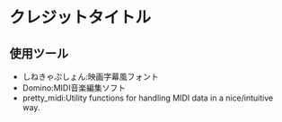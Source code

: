 # クレジットタイトル

## 使用ツール
* しねきゃぷしょん:映画字幕風フォント
* Domino:MIDI音楽編集ソフト
* pretty_midi:Utility functions for handling MIDI data in a nice/intuitive way.




